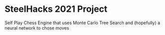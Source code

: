 # SteelHacks 2021 Project

Self Play Chess Engine that uses Monte Carlo Tree Search and (hopefully) a neural network to chose moves
